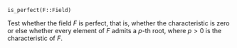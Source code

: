 ```
is_perfect(F::Field)
```

Test whether the field $F$ is perfect, that is, whether the characteristic is zero or else whether every element of $F$ admits a $p$-th root, where $p > 0$ is the characteristic of $F$.

